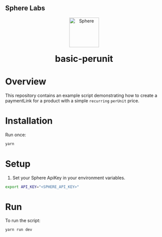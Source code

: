 ## Sphere Labs

<div align="center">
    <a>
        <img alt="Sphere" src="https://avatars.githubusercontent.com/u/109333730?s=200&v=4" width="95"/>
    </a>
  <h1 style="margin-top:20px;">basic-perunit</h1>
</div>

# Overview

This repository contains an example script demonstrating how to create a paymentLink for a product with a
simple `recurring` `perUnit` price.

# Installation

Run once:

```bash
yarn
```

# Setup

1. Set your Sphere ApiKey in your environment variables.

```bash
export API_KEY="<SPHERE_API_KEY>"
```

# Run

To run the script:

```bash
yarn run dev
```
